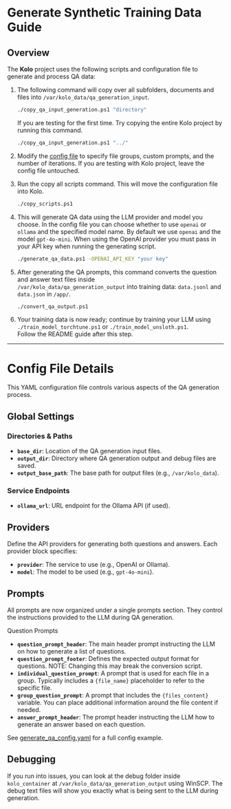 # Generate Synthetic Training Data Guide

## Overview

The **Kolo** project uses the following scripts and configuration file to generate and process QA data:

1. The following command will copy over all subfolders, documents and files into `/var/kolo_data/qa_generation_input`.

   ```bash
   ./copy_qa_input_generation.ps1 "directory"
   ```

   If you are testing for the first time. Try copying the entire Kolo project by running this command.

   ```bash
   ./copy_qa_input_generation.ps1 "../"
   ```

1. Modify the [config file](https://github.com/MaxHastings/Kolo/blob/main/scripts/generate_qa_config.yaml) to specify file groups, custom prompts, and the number of iterations. If you are testing with Kolo project, leave the config file untouched.

1. Run the copy all scripts command. This will move the configuration file into Kolo.

   ```bash
   ./copy_scripts.ps1
   ```

1. This will generate QA data using the LLM provider and model you choose. In the config file you can choose whether to use `openai` or `ollama` and the specified model name. By default we use `openai` and the model `gpt-4o-mini`. When using the OpenAI provider you must pass in your API key when running the generating script.

   ```bash
   ./generate_qa_data.ps1 -OPENAI_API_KEY "your key"
   ```

1. After generating the QA prompts, this command converts the question and answer text files inside  
   `/var/kolo_data/qa_generation_output` into training data: `data.jsonl` and `data.json` in `/app/`.

   ```bash
   ./convert_qa_output.ps1
   ```

1. Your training data is now ready; continue by training your LLM using `./train_model_torchtune.ps1` or `./train_model_unsloth.ps1`.  
   Follow the README guide after this step.

---

# Config File Details

This YAML configuration file controls various aspects of the QA generation process.

## Global Settings

### Directories & Paths

- **`base_dir`**: Location of the QA generation input files.  
- **`output_dir`**: Directory where QA generation output and debug files are saved.  
- **`output_base_path`**: The base path for output files (e.g., `/var/kolo_data`).  

### Service Endpoints

- **`ollama_url`**: URL endpoint for the Ollama API (if used).  

## Providers

Define the API providers for generating both questions and answers. Each provider block specifies:

- **`provider`**: The service to use (e.g., OpenAI or Ollama).  
- **`model`**: The model to be used (e.g., `gpt-4o-mini`).  

## Prompts
All prompts are now organized under a single prompts section. They control the instructions provided to the LLM during QA generation.

Question Prompts
- **`question_prompt_header`**: The main header prompt instructing the LLM on how to generate a list of questions.
- **`question_prompt_footer`**: Defines the expected output format for questions.
NOTE: Changing this may break the conversion script.
- **`individual_question_prompt`**: A prompt that is used for each file in a group. Typically includes a `{file_name}` placeholder to refer to the specific file.
- **`group_question_prompt`**: A prompt that includes the `{files_content}` variable. You can place additional information around the file content if needed.
- **`answer_prompt_header`**: The prompt header instructing the LLM how to generate an answer based on each question.

See [generate_qa_config.yaml](https://github.com/MaxHastings/Kolo/blob/main/scripts/generate_qa_config.yaml) for a full config example.

## Debugging

If you run into issues, you can look at the debug folder inside `kolo_container` at `/var/kolo_data/qa_generation_output` using WinSCP. The debug text files will show you exactly what is being sent to the LLM during generation.
